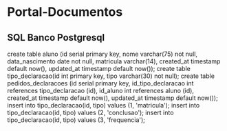 # Portal-Documentos

## SQL Banco Postgresql
create table aluno (id serial primary key, nome varchar(75) not null, data_nascimento date not null, matricula varchar(14), created_at timestamp default now(), updated_at timestamp default now()); 
create table tipo_declaracao(id int primary key, tipo varchar(30) not null); 
create table pedidos_declaracoes (id serial primary key, id_tipo_declaracao int references tipo_declaracao (id), id_aluno int references aluno (id), created_at timestamp default now(), updated_at timestamp default now()); 
insert into tipo_declaracao(id, tipo) values (1, 'matricula'); 
insert into tipo_declaracao(id, tipo) values (2, 'conclusao'); 
insert into tipo_declaracao(id, tipo) values (3, 'frequencia'); 
